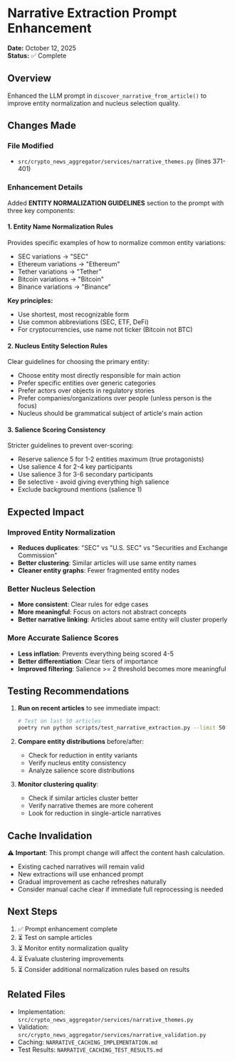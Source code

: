 # Narrative Extraction Prompt Enhancement

**Date:** October 12, 2025  
**Status:** ✅ Complete

## Overview
Enhanced the LLM prompt in `discover_narrative_from_article()` to improve entity normalization and nucleus selection quality.

## Changes Made

### File Modified
- `src/crypto_news_aggregator/services/narrative_themes.py` (lines 371-401)

### Enhancement Details

Added **ENTITY NORMALIZATION GUIDELINES** section to the prompt with three key components:

#### 1. Entity Name Normalization Rules
Provides specific examples of how to normalize common entity variations:
- SEC variations → "SEC"
- Ethereum variations → "Ethereum"
- Tether variations → "Tether"
- Bitcoin variations → "Bitcoin"
- Binance variations → "Binance"

**Key principles:**
- Use shortest, most recognizable form
- Use common abbreviations (SEC, ETF, DeFi)
- For cryptocurrencies, use name not ticker (Bitcoin not BTC)

#### 2. Nucleus Entity Selection Rules
Clear guidelines for choosing the primary entity:
- Choose entity most directly responsible for main action
- Prefer specific entities over generic categories
- Prefer actors over objects in regulatory stories
- Prefer companies/organizations over people (unless person is the focus)
- Nucleus should be grammatical subject of article's main action

#### 3. Salience Scoring Consistency
Stricter guidelines to prevent over-scoring:
- Reserve salience 5 for 1-2 entities maximum (true protagonists)
- Use salience 4 for 2-4 key participants
- Use salience 3 for 3-6 secondary participants
- Be selective - avoid giving everything high salience
- Exclude background mentions (salience 1)

## Expected Impact

### Improved Entity Normalization
- **Reduces duplicates**: "SEC" vs "U.S. SEC" vs "Securities and Exchange Commission"
- **Better clustering**: Similar articles will use same entity names
- **Cleaner entity graphs**: Fewer fragmented entity nodes

### Better Nucleus Selection
- **More consistent**: Clear rules for edge cases
- **More meaningful**: Focus on actors not abstract concepts
- **Better narrative linking**: Articles about same entity will cluster properly

### More Accurate Salience Scores
- **Less inflation**: Prevents everything being scored 4-5
- **Better differentiation**: Clear tiers of importance
- **Improved filtering**: Salience >= 2 threshold becomes more meaningful

## Testing Recommendations

1. **Run on recent articles** to see immediate impact:
   ```bash
   # Test on last 50 articles
   poetry run python scripts/test_narrative_extraction.py --limit 50
   ```

2. **Compare entity distributions** before/after:
   - Check for reduction in entity variants
   - Verify nucleus entity consistency
   - Analyze salience score distributions

3. **Monitor clustering quality**:
   - Check if similar articles cluster better
   - Verify narrative themes are more coherent
   - Look for reduction in single-article narratives

## Cache Invalidation

⚠️ **Important**: This prompt change will affect the content hash calculation.

- Existing cached narratives will remain valid
- New extractions will use enhanced prompt
- Gradual improvement as cache refreshes naturally
- Consider manual cache clear if immediate full reprocessing is needed

## Next Steps

1. ✅ Prompt enhancement complete
2. ⏳ Test on sample articles
3. ⏳ Monitor entity normalization quality
4. ⏳ Evaluate clustering improvements
5. ⏳ Consider additional normalization rules based on results

## Related Files
- Implementation: `src/crypto_news_aggregator/services/narrative_themes.py`
- Validation: `src/crypto_news_aggregator/services/narrative_validation.py`
- Caching: `NARRATIVE_CACHING_IMPLEMENTATION.md`
- Test Results: `NARRATIVE_CACHING_TEST_RESULTS.md`
